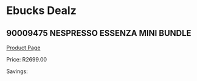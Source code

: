 
# Ebucks Dealz
## 90009475 NESPRESSO ESSENZA MINI BUNDLE
[Product Page](https://www.ebucks.com/web/shop/productSelected.do?prodId=1238008837&catId=704984897)

Price: R2699.00

Savings: 


	